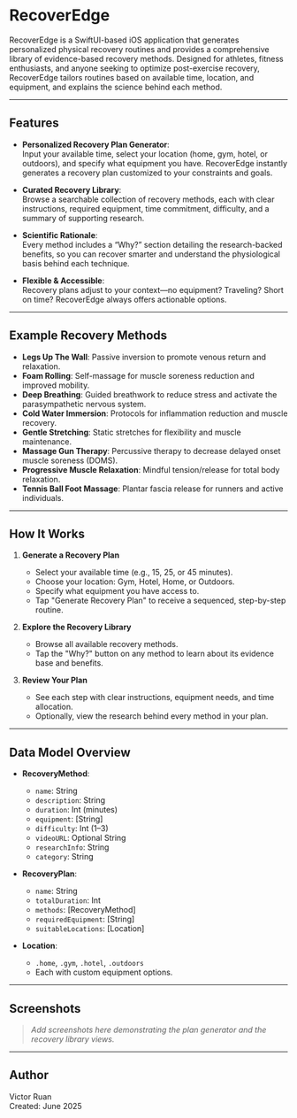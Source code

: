 # RecoverEdge

RecoverEdge is a SwiftUI-based iOS application that generates personalized physical recovery routines and provides a comprehensive library of evidence-based recovery methods. Designed for athletes, fitness enthusiasts, and anyone seeking to optimize post-exercise recovery, RecoverEdge tailors routines based on available time, location, and equipment, and explains the science behind each method.

---

## Features

- **Personalized Recovery Plan Generator**:  
  Input your available time, select your location (home, gym, hotel, or outdoors), and specify what equipment you have. RecoverEdge instantly generates a recovery plan customized to your constraints and goals.

- **Curated Recovery Library**:  
  Browse a searchable collection of recovery methods, each with clear instructions, required equipment, time commitment, difficulty, and a summary of supporting research.

- **Scientific Rationale**:  
  Every method includes a “Why?” section detailing the research-backed benefits, so you can recover smarter and understand the physiological basis behind each technique.

- **Flexible & Accessible**:  
  Recovery plans adjust to your context—no equipment? Traveling? Short on time? RecoverEdge always offers actionable options.

---

## Example Recovery Methods

- **Legs Up The Wall**: Passive inversion to promote venous return and relaxation.
- **Foam Rolling**: Self-massage for muscle soreness reduction and improved mobility.
- **Deep Breathing**: Guided breathwork to reduce stress and activate the parasympathetic nervous system.
- **Cold Water Immersion**: Protocols for inflammation reduction and muscle recovery.
- **Gentle Stretching**: Static stretches for flexibility and muscle maintenance.
- **Massage Gun Therapy**: Percussive therapy to decrease delayed onset muscle soreness (DOMS).
- **Progressive Muscle Relaxation**: Mindful tension/release for total body relaxation.
- **Tennis Ball Foot Massage**: Plantar fascia release for runners and active individuals.

---

## How It Works

1. **Generate a Recovery Plan**
   - Select your available time (e.g., 15, 25, or 45 minutes).
   - Choose your location: Gym, Hotel, Home, or Outdoors.
   - Specify what equipment you have access to.
   - Tap "Generate Recovery Plan" to receive a sequenced, step-by-step routine.

2. **Explore the Recovery Library**
   - Browse all available recovery methods.
   - Tap the "Why?" button on any method to learn about its evidence base and benefits.

3. **Review Your Plan**
   - See each step with clear instructions, equipment needs, and time allocation.
   - Optionally, view the research behind every method in your plan.

---

## Data Model Overview

- **RecoveryMethod**:  
  - `name`: String  
  - `description`: String  
  - `duration`: Int (minutes)  
  - `equipment`: [String]  
  - `difficulty`: Int (1–3)  
  - `videoURL`: Optional String  
  - `researchInfo`: String  
  - `category`: String

- **RecoveryPlan**:  
  - `name`: String  
  - `totalDuration`: Int  
  - `methods`: [RecoveryMethod]  
  - `requiredEquipment`: [String]  
  - `suitableLocations`: [Location]

- **Location**:  
  - `.home`, `.gym`, `.hotel`, `.outdoors`  
  - Each with custom equipment options.

---

## Screenshots

> _Add screenshots here demonstrating the plan generator and the recovery library views._

---

## Author

Victor Ruan  
Created: June 2025
